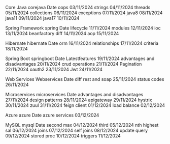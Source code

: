 Core Java
corejava	   Date
oops	     03/11/2024
strings	04/11/2024
threads	05/11/2024
collections	06/11/2024
exceptions	07/11/2024
java8	08/11/2024
java11	09/11/2024
java17	10/11/2024

Spring Framework
spring	Date
lifecycle	11/11/2024
modules	12/11/2024
ioc	13/11/2024
beanfactory diff	14/11/2024
aop	15/11/2024


Hibernate
hibernate	Date
orm	16/11/2024
relationships	17/11/2024
criteria	18/11/2024






Spring Boot
springboot	Date
Latestfeatures	19/11/2024
advantages and disadvantages	20/11/2024
crud operations	21/11/2024
Pagination	22/11/2024
oauth2	23/11/2024
Jwt	24/11/2024

Web Services
Webservices	Date
diff rest and soap	25/11/2024
status codes	26/11/2024


Microservices
microservices	Date
advantages and disadvantages	27/11/2024
design patterns	28/11/2024
apigateway	29/11/2024
hystrix	30/11/2024
zuul	31/11/2024
feign client	01/12/2024
load balance	02/12/2024

Azure
azure	Date
azure services	03/12/2024



MySQL
mysql	Date
second max	04/12/2024
third	05/12/2024
nth highest sal	06/12/2024
joins	07/12/2024
self joins	08/12/2024
update query	09/12/2024
stored proc	10/12/2024
triggers	11/12/2024

